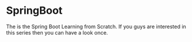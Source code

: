 # SpringBoot
The is the Spring Boot Learning from Scratch. If you guys are interested in this series then you can have a look once.
